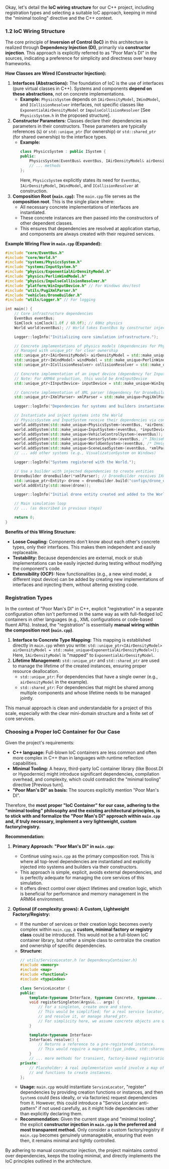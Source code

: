Okay, let's detail the **IoC wiring structure** for our C++ project, including registration types and selecting a suitable IoC approach, keeping in mind the "minimal tooling" directive and the C++ context.

### 1.2 IoC Wiring Structure

The core principle of **Inversion of Control (IoC)** in this architecture is realized through **Dependency Injection (DI)**, primarily via **constructor injection**. This approach is explicitly referred to as "Poor Man's DI" in the sources, indicating a preference for simplicity and directness over heavy frameworks.

**How Classes are Wired (Constructor Injection):**

1.  **Interfaces (Abstractions):** The foundation of IoC is the use of interfaces (pure virtual classes in C++). Systems and components **depend on these abstractions**, not on concrete implementations.
    *   **Example:** `PhysicsSystem` depends on `IAirDensityModel`, `IWindModel`, and `ICollisionResolver` interfaces, not specific classes like `ExponentialAirDensityModel` or `ImpulseCollisionResolver` [See `PhysicsSystem.h` in the proposed structure].
2.  **Constructor Parameters:** Classes declare their dependencies as parameters in their constructors. These parameters are typically references (`&`) or `std::unique_ptr` (for ownership) or `std::shared_ptr` (for shared ownership) to the interface types.
    *   **Example:**
        ```cpp
        class PhysicsSystem : public ISystem {
        public:
            PhysicsSystem(EventBus& eventBus, IAirDensityModel& airDensityModel, IWindModel& windModel, ICollisionResolver& collisionResolver);
            // ... methods
        };
        ```
        Here, `PhysicsSystem` explicitly states its need for `EventBus`, `IAirDensityModel`, `IWindModel`, and `ICollisionResolver` at construction.
3.  **Composition Root (`main.cpp`):** The `main.cpp` file serves as the **composition root**. This is the single place where:
    *   All necessary concrete implementations of interfaces are instantiated.
    *   These concrete instances are then passed into the constructors of other dependent classes.
    *   This ensures that dependencies are resolved at application startup, and components are always created with their required services.

**Example Wiring Flow in `main.cpp` (Expanded):**

```cpp
#include "core/EventBus.h"
#include "core/World.h"
#include "systems/PhysicsSystem.h"
#include "systems/InputSystem.h"
#include "physics/ExponentialAirDensityModel.h"
#include "physics/PerlinWindModel.h"
#include "physics/ImpulseCollisionResolver.h"
#include "platform/WinInputDevice.h" // For Windows dev/test
#include "utils/PugiXmlParser.h"
#include "vehicles/DroneBuilder.h"
#include "utils/Logger.h" // For logging

int main() {
    // Core infrastructure dependencies
    EventBus eventBus;
    SimClock simClock(1.0f / 60.0f); // 60Hz physics
    World world(eventBus); // World takes EventBus by constructor injection

    Logger::logInfo("Initializing core simulation infrastructure.");

    // Concrete implementations of physics models (dependencies for PhysicsSystem)
    // Managed with unique_ptr for clear ownership
    std::unique_ptr<IAirDensityModel> airDensityModel = std::make_unique<ExponentialAirDensityModel>(1.225f, 8500.0f); //
    std::unique_ptr<IWindModel> windModel = std::make_unique<PerlinWindModel>(5.0f, 100.0f, 10.0f, 12345); //
    std::unique_ptr<ICollisionResolver> collisionResolver = std::make_unique<ImpulseCollisionResolver>(0.2f, 0.8f); //

    // Concrete implementation of an input device (dependency for InputSystem)
    // Note: For ARM64 production, this would be ArmInputDevice
    std::unique_ptr<IInputDevice> inputDevice = std::make_unique<WinInputDevice>();

    // Concrete implementation of XML parser (dependency for DroneBuilder & SceneLoadSystem)
    std::unique_ptr<IXmlParser> xmlParser = std::make_unique<PugiXmlParser>();

    Logger::logInfo("Dependencies for systems and builders instantiated.");

    // Instantiate and inject systems into the World
    // PhysicsSystem and InputSystem receive their dependencies via constructor injection
    world.addSystem(std::make_unique<PhysicsSystem>(eventBus, *airDensityModel, *windModel, *collisionResolver));
    world.addSystem(std::make_unique<InputSystem>(eventBus, *inputDevice));
    world.addSystem(std::make_unique<VehicleControlSystem>(eventBus));
    world.addSystem(std::make_unique<SensorSystem>(eventBus, /* INoiseModelFactory& */)); // Needs a noise model factory
    world.addSystem(std::make_unique<WorldGenSystem>(eventBus, /* IHeightfieldGenerator&, IBuildingGenerator& */));
    world.addSystem(std::make_unique<SceneLoadSystem>(eventBus, *xmlParser, /* ISceneLoader& */));
    // ... add other systems (e.g., VisualizationSystem on Windows)

    Logger::logInfo("Systems registered with the World.");

    // Use a builder with injected dependencies to create entities
    DroneBuilder droneBuilder(*xmlParser); // DroneBuilder receives IXmlParser by constructor injection
    std::unique_ptr<Entity> drone = droneBuilder.build("configs/drone_default.xml", eventBus);
    world.addEntity(std::move(drone));

    Logger::logInfo("Initial drone entity created and added to the World.");

    // Main simulation loop
    // ... (as described in previous steps)

    return 0;
}
```

**Benefits of this Wiring Structure:**

*   **Loose Coupling:** Components don't know about each other's concrete types, only their interfaces. This makes them independent and easily replaceable.
*   **Testability:** Because dependencies are external, mock or stub implementations can be easily injected during testing without modifying the component's code.
*   **Extensibility (OCP):** New functionalities (e.g., a new wind model, a different input device) can be added by creating new implementations of interfaces and injecting them, without altering existing code.

### Registration Types

In the context of "Poor Man's DI" in C++, explicit "registration" in a separate configuration often isn't performed in the same way as with full-fledged IoC containers in other languages (e.g., XML configurations or code-based fluent APIs). Instead, the "registration" is essentially **manual wiring within the composition root (`main.cpp`)**.

1.  **Interface to Concrete Type Mapping:** This mapping is established directly in `main.cpp` when you write:
    `std::unique_ptr<IAirDensityModel> airDensityModel = std::make_unique<ExponentialAirDensityModel>();`
    Here, `IAirDensityModel` is "mapped" to `ExponentialAirDensityModel`.
2.  **Lifetime Management:** `std::unique_ptr` and `std::shared_ptr` are used to manage the lifetime of the created instances, ensuring proper resource deallocation.
    *   `std::unique_ptr`: For dependencies that have a single owner (e.g., `airDensityModel` in the example).
    *   `std::shared_ptr`: For dependencies that might be shared among multiple components and whose lifetime needs to be managed jointly.

This manual approach is clean and understandable for a project of this scale, especially with the clear mini-domain structure and a finite set of core services.

### Choosing a Proper IoC Container for Our Case

Given the project's requirements:
*   **C++ language:** Full-blown IoC containers are less common and often more complex in C++ than in languages with runtime reflection capabilities.
*   **Minimal Tooling:** A heavy, third-party IoC container library (like Boost.DI or Hypodermic) might introduce significant dependencies, compilation overhead, and complexity, which could contradict the "minimal tooling" directive [Previous turn].
*   **"Poor Man's DI" as basis:** The sources explicitly mention "Poor Man's DI".

Therefore, the **most proper "IoC Container" for our case, adhering to the "minimal tooling" philosophy and the existing architectural principles, is to stick with and formalize the "Poor Man's DI" approach within `main.cpp` and, if truly necessary, implement a very lightweight, custom factory/registry.**

**Recommendation:**

1.  **Primary Approach: "Poor Man's DI" in `main.cpp`:**
    *   Continue using `main.cpp` as the primary composition root. This is where all top-level dependencies are instantiated and explicitly injected into systems and builders via their constructors.
    *   This approach is simple, explicit, avoids external dependencies, and is perfectly adequate for managing the core services of this simulation.
    *   It offers direct control over object lifetimes and creation logic, which is beneficial for performance and memory management in the ARM64 environment.

2.  **Optional (if complexity grows): A Custom, Lightweight Factory/Registry:**
    *   If the number of services or their creation logic becomes overly complex within `main.cpp`, a **custom, minimal factory or registry class** could be introduced. This would not be a full-blown IoC container library, but rather a simple class to centralize the creation and ownership of specific dependencies.
    *   **Structure:**
        ```cpp
        // utils/ServiceLocator.h (or DependencyContainer.h)
        #include <memory>
        #include <map>
        #include <functional>
        #include <typeindex>

        class ServiceLocator {
        public:
            template<typename Interface, typename Concrete, typename... Args>
            void registerSingleton(Args&&... args) {
                // For a singleton, create once and store.
                // This would be simplified; for a real service locator, you'd store a std::function<std::unique_ptr<Interface>()>
                // and resolve it, or manage shared_ptr.
                // For simplicity here, we assume concrete objects are directly injectable.
            }

            template<typename Interface>
            Interface& resolve() {
                // Returns a reference to a pre-registered instance.
                // This would require a map<std::type_index, std::shared_ptr<void>> internally.
            }
            // ... more methods for transient, factory-based registrations if needed
        private:
            // Placeholder: A real implementation would involve a map of type_index to shared_ptr<void>
            // and functions to create instances.
        };
        ```
    *   **Usage:** `main.cpp` would instantiate `ServiceLocator`, "register" dependencies by providing creation functions or instances, and then `System`s could (less ideally, or via factories) request dependencies from it. However, this could introduce a "Service Locator anti-pattern" if not used carefully, as it might hide dependencies rather than explicitly declaring them.
    *   **Recommendation:** Given the current stage and "minimal tooling", the explicit **constructor injection in `main.cpp` is the preferred and most transparent method.** Only consider a custom factory/registry if `main.cpp` becomes genuinely unmanageable, ensuring that even then, it remains minimal and tightly controlled.

By adhering to manual constructor injection, the project maintains control over dependencies, keeps the tooling minimal, and directly implements the IoC principles outlined in the architecture.